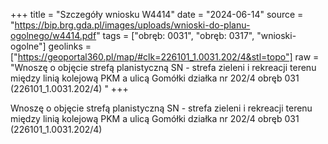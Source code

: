 +++
title = "Szczegóły wniosku W4414"
date = "2024-06-14"
source = "https://bip.brg.gda.pl/images/uploads/wnioski-do-planu-ogolnego/w4414.pdf"
tags = ["obręb: 0031", "obręb: 0317", "wnioski-ogolne"]
geolinks = ["https://geoportal360.pl/map/#clk=226101_1.0031.202/4&stl=topo"]
raw = "Wnoszę o objęcie strefą planistyczną SN - strefa zieleni i rekreacji terenu między linią kolejową PKM a ulicą Gomółki działka nr 202/4 obręb 031 (226101_1.0031.202/4) "
+++

Wnoszę o objęcie strefą planistyczną SN - strefa zieleni i rekreacji terenu między
linią kolejową PKM a ulicą Gomółki działka nr 202/4 obręb 031 (226101_1.0031.202/4)



